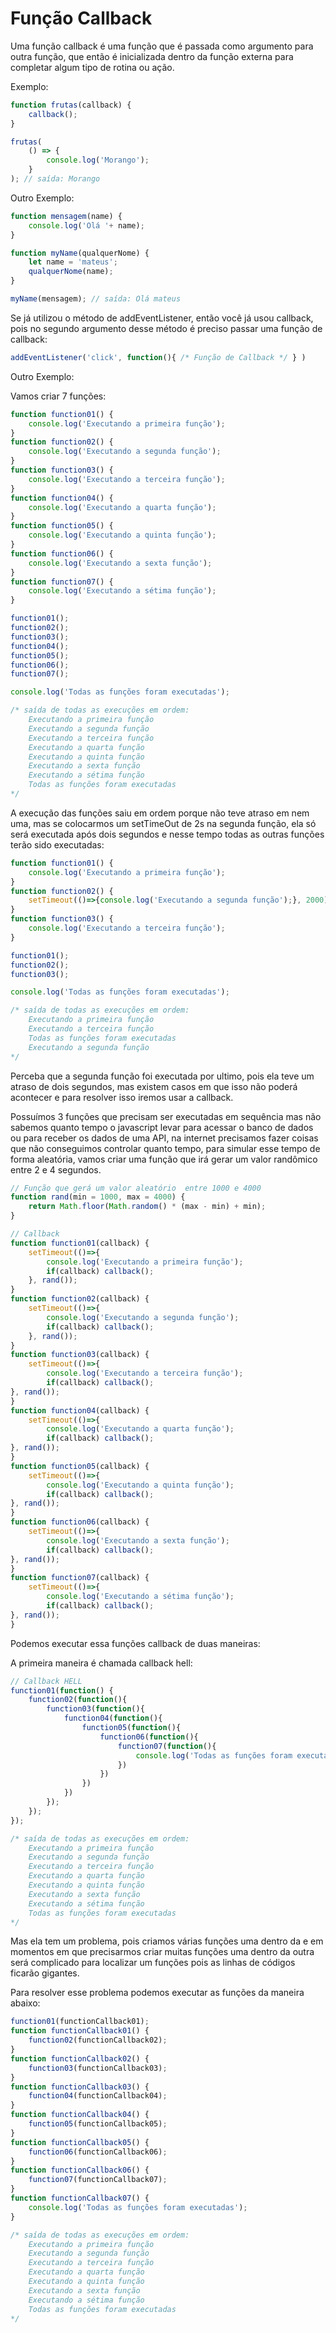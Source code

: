 # Função Callback

Uma função callback é uma função que é passada como argumento para outra função, que então é inicializada dentro da função externa para completar algum tipo de rotina ou ação.

Exemplo:

```js
function frutas(callback) {
    callback();
}

frutas(
    () => {
        console.log('Morango');
    }
); // saída: Morango
```

Outro Exemplo:

```js
function mensagem(name) {
    console.log('Olá '+ name);
}

function myName(qualquerNome) {
    let name = 'mateus';
    qualquerNome(name);
}

myName(mensagem); // saída: Olá mateus
```

Se já utilizou o método de addEventListener, então você já usou callback, pois no segundo argumento desse método é preciso passar uma função de callback:

```js
addEventListener('click', function(){ /* Função de Callback */ } )
```

Outro Exemplo:

Vamos criar 7 funções:

```js
function function01() {
    console.log('Executando a primeira função');
}
function function02() {
    console.log('Executando a segunda função');
}
function function03() {
    console.log('Executando a terceira função');
}
function function04() {
    console.log('Executando a quarta função');
}
function function05() {
    console.log('Executando a quinta função');
}
function function06() {
    console.log('Executando a sexta função');
}
function function07() {
    console.log('Executando a sétima função');
}

function01();
function02();
function03();
function04();
function05();
function06();
function07();

console.log('Todas as funções foram executadas');

/* saída de todas as execuções em ordem:
    Executando a primeira função
    Executando a segunda função
    Executando a terceira função
    Executando a quarta função
    Executando a quinta função
    Executando a sexta função
    Executando a sétima função
    Todas as funções foram executadas
*/
```

A execução das funções saiu em ordem porque não teve atraso em nem uma, mas se colocarmos um setTimeOut de 2s na segunda função, ela só será executada após dois segundos e nesse tempo todas as outras funções terão sido executadas:

```js
function function01() {
    console.log('Executando a primeira função');
}
function function02() {
    setTimeout(()=>{console.log('Executando a segunda função');}, 2000);
}
function function03() {
    console.log('Executando a terceira função');
}

function01();
function02();
function03();

console.log('Todas as funções foram executadas');

/* saída de todas as execuções em ordem:
    Executando a primeira função
    Executando a terceira função
    Todas as funções foram executadas
    Executando a segunda função
*/
```

Perceba que a segunda função foi executada por ultimo, pois ela teve um atraso de dois segundos, mas existem casos em que isso não poderá acontecer e para resolver isso iremos usar a callback.

Possuímos 3 funções que precisam ser executadas em sequência mas não sabemos quanto tempo o javascript levar para acessar o banco de dados ou para receber os dados de uma API, na internet precisamos fazer coisas que não conseguimos controlar quanto tempo, para simular esse tempo de forma aleatória, vamos criar uma função que irá gerar um valor randômico entre 2 e 4 segundos.

```js
// Função que gerá um valor aleatório  entre 1000 e 4000
function rand(min = 1000, max = 4000) {
    return Math.floor(Math.random() * (max - min) + min);
}

// Callback
function function01(callback) {
    setTimeout(()=>{
        console.log('Executando a primeira função');
        if(callback) callback();
    }, rand());
}
function function02(callback) {
    setTimeout(()=>{
        console.log('Executando a segunda função');
        if(callback) callback();
    }, rand());
}
function function03(callback) {
    setTimeout(()=>{
        console.log('Executando a terceira função');
        if(callback) callback();
}, rand());
}
function function04(callback) {
    setTimeout(()=>{
        console.log('Executando a quarta função');
        if(callback) callback();
}, rand());
}
function function05(callback) {
    setTimeout(()=>{
        console.log('Executando a quinta função');
        if(callback) callback();
}, rand());
}
function function06(callback) {
    setTimeout(()=>{
        console.log('Executando a sexta função');
        if(callback) callback();
}, rand());
}
function function07(callback) {
    setTimeout(()=>{
        console.log('Executando a sétima função');
        if(callback) callback();
}, rand());
}
```

Podemos executar essa funções callback de duas maneiras:

A primeira maneira é chamada callback hell:

```js
// Callback HELL
function01(function() {
    function02(function(){
        function03(function(){
            function04(function(){
                function05(function(){
                    function06(function(){
                        function07(function(){
                            console.log('Todas as funções foram executadas');
                        })
                    })
                })
            })
        });
    });
});

/* saída de todas as execuções em ordem:
    Executando a primeira função
    Executando a segunda função
    Executando a terceira função
    Executando a quarta função
    Executando a quinta função
    Executando a sexta função
    Executando a sétima função
    Todas as funções foram executadas
*/
```

Mas ela tem um problema, pois criamos várias funções uma dentro da e em momentos em que precisarmos criar muitas funções uma dentro da outra será complicado para localizar um funções pois as linhas de códigos ficarão gigantes.

Para resolver esse problema podemos executar as funções da maneira abaixo:

```js
function01(functionCallback01);
function functionCallback01() {
    function02(functionCallback02);
}
function functionCallback02() {
    function03(functionCallback03);
}
function functionCallback03() {
    function04(functionCallback04);
}
function functionCallback04() {
    function05(functionCallback05);
}
function functionCallback05() {
    function06(functionCallback06);
}
function functionCallback06() {
    function07(functionCallback07);
}
function functionCallback07() {
    console.log('Todas as funções foram executadas');
}

/* saída de todas as execuções em ordem:
    Executando a primeira função
    Executando a segunda função
    Executando a terceira função
    Executando a quarta função
    Executando a quinta função
    Executando a sexta função
    Executando a sétima função
    Todas as funções foram executadas
*/
```
